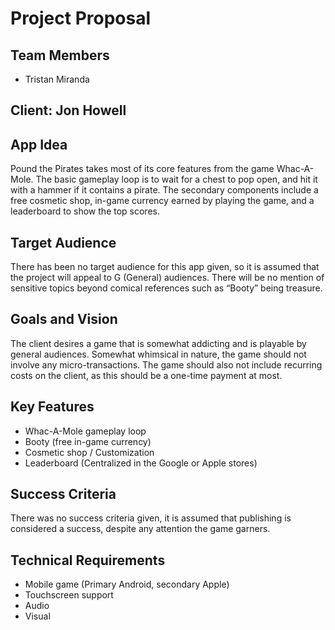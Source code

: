 # Project Proposal

## Team Members

- Tristan Miranda

## Client: Jon Howell

## App Idea

Pound the Pirates takes most of its core features from the game Whac-A-Mole. The basic gameplay loop is to wait for a chest to pop open, and hit it with a hammer if it contains a pirate. The secondary components include a free cosmetic shop, in-game currency earned by playing the game, and a leaderboard to show the top scores.

## Target Audience

There has been no target audience for this app given, so it is assumed that the project will appeal to G (General) audiences. There will be no mention of sensitive topics beyond comical references such as “Booty” being treasure.

## Goals and Vision

The client desires a game that is somewhat addicting and is playable by general audiences. Somewhat whimsical in nature, the game should not involve any micro-transactions. The game should also not include recurring costs on the client, as this should be a one-time payment at most.

## Key Features

- Whac-A-Mole gameplay loop
- Booty (free in-game currency)
- Cosmetic shop / Customization
- Leaderboard (Centralized in the Google or Apple stores)

## Success Criteria

There was no success criteria given, it is assumed that publishing is considered a success, despite any attention the game garners.

## Technical Requirements

- Mobile game (Primary Android, secondary Apple)
- Touchscreen support
- Audio
- Visual

